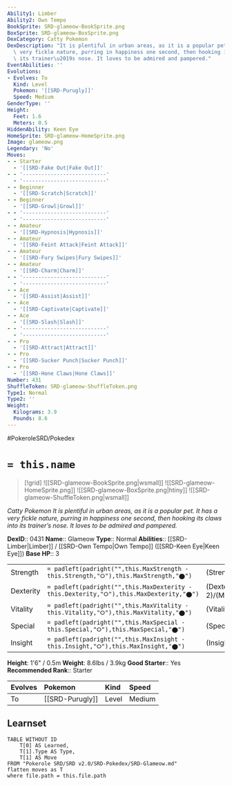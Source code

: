 ```yaml
---
Ability1: Limber
Ability2: Own Tempo
BookSprite: SRD-glameow-BookSprite.png
BoxSprite: SRD-glameow-BoxSprite.png
DexCategory: Catty Pokemon
DexDescription: "It is plentiful in urban areas, as it is a popular pet. It has a\
  \ very fickle nature, purring in happiness one second, then hooking its claws into\
  \ its trainer\u2019s nose. It loves to be admired and pampered."
EventAbilities: ''
Evolutions:
- Evolves: To
  Kind: Level
  Pokemon: '[[SRD-Purugly]]'
  Speed: Medium
GenderType: ''
Height:
  Feet: 1.6
  Meters: 0.5
HiddenAbility: Keen Eye
HomeSprite: SRD-glameow-HomeSprite.png
Image: glameow.png
Legendary: 'No'
Moves:
- - Starter
  - '[[SRD-Fake Out|Fake Out]]'
- - '---------------------------'
  - '---------------------------'
- - Beginner
  - '[[SRD-Scratch|Scratch]]'
- - Beginner
  - '[[SRD-Growl|Growl]]'
- - '---------------------------'
  - '---------------------------'
- - Amateur
  - '[[SRD-Hypnosis|Hypnosis]]'
- - Amateur
  - '[[SRD-Feint Attack|Feint Attack]]'
- - Amateur
  - '[[SRD-Fury Swipes|Fury Swipes]]'
- - Amateur
  - '[[SRD-Charm|Charm]]'
- - '---------------------------'
  - '---------------------------'
- - Ace
  - '[[SRD-Assist|Assist]]'
- - Ace
  - '[[SRD-Captivate|Captivate]]'
- - Ace
  - '[[SRD-Slash|Slash]]'
- - '---------------------------'
  - '---------------------------'
- - Pro
  - '[[SRD-Attract|Attract]]'
- - Pro
  - '[[SRD-Sucker Punch|Sucker Punch]]'
- - Pro
  - '[[SRD-Hone Claws|Hone Claws]]'
Number: 431
ShuffleToken: SRD-glameow-ShuffleToken.png
Type1: Normal
Type2: ''
Weight:
  Kilograms: 3.9
  Pounds: 8.6
---
```


#PokeroleSRD/Pokedex

# `= this.name`

> [!grid]
> ![[SRD-glameow-BookSprite.png|wsmall]]
> ![[SRD-glameow-HomeSprite.png]]
> ![[SRD-glameow-BoxSprite.png|htiny]]
> ![[SRD-glameow-ShuffleToken.png|wsmall]]


*Catty Pokemon*
*It is plentiful in urban areas, as it is a popular pet. It has a very fickle nature, purring in happiness one second, then hooking its claws into its trainer’s nose. It loves to be admired and pampered.*

**DexID**:: 0431
**Name**:: Glameow
**Type**:: Normal
**Abilities**:: [[SRD-Limber|Limber]] / [[SRD-Own Tempo|Own Tempo]] ([[SRD-Keen Eye|Keen Eye]])
**Base HP**:: 3

|           |                                                                                        |                                          |
| --------- | -------------------------------------------------------------------------------------- | ---------------------------------------- |
| Strength  | `= padleft(padright("",this.MaxStrength - this.Strength,"⭘"),this.MaxStrength,"⬤")`    | (Strength::2)/(MaxStrength::4)   |
| Dexterity | `= padleft(padright("",this.MaxDexterity - this.Dexterity,"⭘"),this.MaxDexterity,"⬤")` | (Dexterity:: 2)/(MaxDexterity::5) |
| Vitality  | `= padleft(padright("",this.MaxVitality - this.Vitality,"⭘"),this.MaxVitality,"⬤")`    | (Vitality::1)/(MaxVitality::3)   |
| Special   | `= padleft(padright("",this.MaxSpecial - this.Special,"⭘"),this.MaxSpecial,"⬤")`       | (Special::1)/(MaxSpecial::3)     |
| Insight   | `= padleft(padright("",this.MaxInsight - this.Insight,"⭘"),this.MaxInsight,"⬤")`       | (Insight::1)/(MaxInsight::3)     |

**Height**: 1'6" / 0.5m
**Weight**: 8.6lbs / 3.9kg
**Good Starter**:: Yes
**Recommended Rank**:: Starter

| Evolves   | Pokemon         | Kind   | Speed   |
|:----------|:----------------|:-------|:--------|
| To        | [[SRD-Purugly]] | Level  | Medium  |

## Learnset

```dataview
TABLE WITHOUT ID
    T[0] AS Learned,
    T[1].Type AS Type,
    T[1] AS Move
FROM "Pokerole SRD/SRD v2.0/SRD-Pokedex/SRD-Glameow.md"
flatten moves as T
where file.path = this.file.path
```
